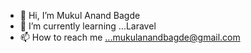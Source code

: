 - 👋 Hi, I’m Mukul Anand Bagde
- 🌱 I’m currently learning ...Laravel
- 📫 How to reach me ...mukulanandbagde@gmail.com

<!---
mukulviru/mukulviru is a ✨ special ✨ repository because its `README.md` (this file) appears on your GitHub profile.
You can click the Preview link to take a look at your changes.
--->
